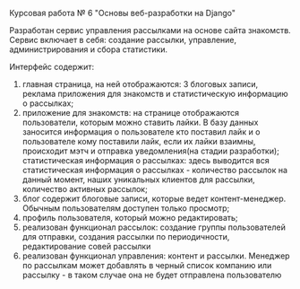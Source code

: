 Курсовая работа № 6 "Основы веб-разработки на Django"

Разработан сервис управления рассылками на основе сайта знакомств.
Сервис включает в себя: создание рассылки, управление, администрирования и сбора статистики.

Интерфейс содержит:
1) главная страница, на ней отображаются: 3 блоговых записи, реклама приложения для знакомств 
и статистическую информацию о рассылках;
2) приложение для знакомств: на странице отображаются пользователи, которым можно ставить лайки.
В базу данных заносится информация о пользователе кто поставил лайк и о пользователе кому поставили лайк, если 
их лайки взаимны, происходит мэтч и отправка уведомления(на стадии разработки);
статистическая информация о рассылках: здесь выводится вся статистическая информация о рассылках - количество рассылок на данный момент,
наших уникальных клиентов для рассылки, количество активных рассылок;
3) блог содержит блоговые записи, которые ведет контент-менеджер. Обычным пользователям доступен только просмотр;
4) профиль пользователя, который можно редактировать;
5) реализован функционал рассылок: создание группы пользователей для отправки, создания рассылки по периодичности, редактирование совей рассылки
6) реализован функционал управления: контент и рассылки. Менеджер по рассылкам может добавлять в черный список 
компанию или рассылку - в таком случае она не будет отправлена пользователю